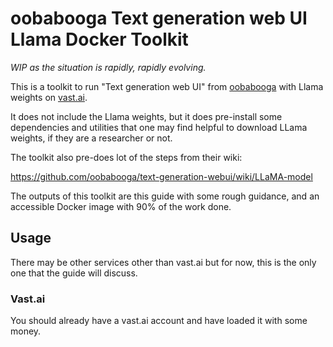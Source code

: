 # oobabooga Text generation web UI Llama Docker Toolkit

*WIP as the situation is rapidly, rapidly evolving.*

This is a toolkit to run "Text generation web UI" from [oobabooga](https://github.com/oobabooga/text-generation-webui) with Llama weights on [vast.ai](https://vast.ai).

It does not include the Llama weights, but it does pre-install some dependencies and utilities that one may find helpful to download LLama weights, if they are a researcher or not.

The toolkit also pre-does lot of the steps from their wiki:

https://github.com/oobabooga/text-generation-webui/wiki/LLaMA-model

The outputs of this toolkit are this guide with some rough guidance, and an accessible Docker image with 90% of the work done.

## Usage

There may be other services other than vast.ai but for now, this is the only one that the guide will discuss.

### Vast.ai

You should already have a vast.ai account and have loaded it with some money.

